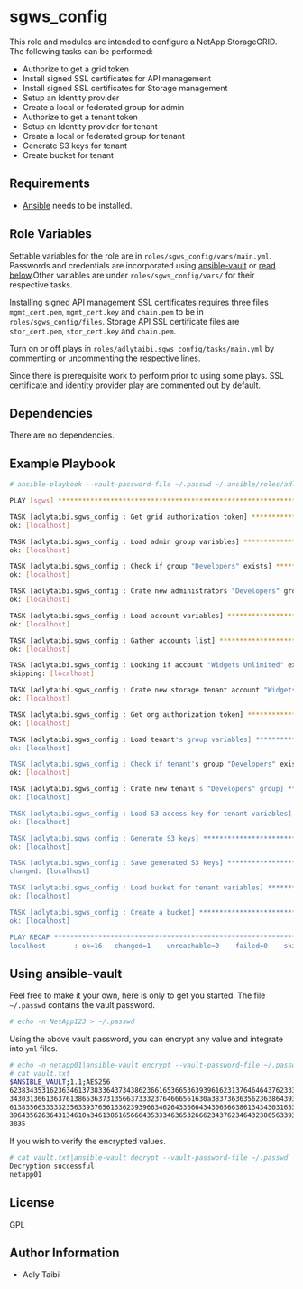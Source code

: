 sgws_config
===========

This role and modules are intended to configure a NetApp StorageGRID. The following tasks can be performed:

- Authorize to get a grid token
- Install signed SSL certificates for API management
- Install signed SSL certificates for Storage management
- Setup an Identity provider
- Create a local or federated group for admin
- Authorize to get a tenant token
- Setup an Identity provider for tenant
- Create a local or federated group for tenant
- Generate S3 keys for tenant
- Create bucket for tenant

Requirements
------------

- [Ansible](https://docs.ansible.com/ansible/latest/installation_guide/intro_installation.html) needs to be installed.

Role Variables
--------------

Settable variables for the role are in `roles/sgws_config/vars/main.yml`. Passwords and credentials are incorporated using [ansible-vault](https://docs.ansible.com/ansible/latest/cli/ansible-vault.html) or [read below](#using-ansible-vault).Other variables are under `roles/sgws_config/vars/` for their respective tasks.

Installing signed API management SSL certificates requires three files `mgmt_cert.pem`, `mgmt_cert.key` and `chain.pem` to be in `roles/sgws_config/files`. Storage API SSL certificate files are `stor_cert.pem`, `stor_cert.key` and `chain.pem`.

Turn on or off plays in `roles/adlytaibi.sgws_config/tasks/main.yml` by commenting or uncommenting the respective lines.

Since there is prerequisite work to perform prior to using some plays. SSL certificate and identity provider play are commented out by default.

Dependencies
------------

There are no dependencies.

Example Playbook
----------------

```bash
# ansible-playbook --vault-password-file ~/.passwd ~/.ansible/roles/adlytaibi.sgws_config/sgws_config.yml

PLAY [sgws] *********************************************************************************************

TASK [adlytaibi.sgws_config : Get grid authorization token] *********************************************
ok: [localhost]

TASK [adlytaibi.sgws_config : Load admin group variables] ***********************************************
ok: [localhost]

TASK [adlytaibi.sgws_config : Check if group "Developers" exists] ***************************************
ok: [localhost]

TASK [adlytaibi.sgws_config : Crate new administrators "Developers" group] ******************************
ok: [localhost]

TASK [adlytaibi.sgws_config : Load account variables] ***************************************************
ok: [localhost]

TASK [adlytaibi.sgws_config : Gather accounts list] *****************************************************
ok: [localhost]

TASK [adlytaibi.sgws_config : Looking if account "Widgets Unlimited" exists] ****************************
skipping: [localhost]

TASK [adlytaibi.sgws_config : Crate new storage tenant account "Widgets Unlimited"] *********************
ok: [localhost]

TASK [adlytaibi.sgws_config : Get org authorization token] **********************************************
ok: [localhost]

TASK [adlytaibi.sgws_config : Load tenant's group variables] ********************************************
ok: [localhost]

TASK [adlytaibi.sgws_config : Check if tenant's group "Developers" exists] ******************************
ok: [localhost]

TASK [adlytaibi.sgws_config : Crate new tenant's "Developers" group] ************************************
ok: [localhost]

TASK [adlytaibi.sgws_config : Load S3 access key for tenant variables] **********************************
ok: [localhost]

TASK [adlytaibi.sgws_config : Generate S3 keys] *********************************************************
ok: [localhost]

TASK [adlytaibi.sgws_config : Save generated S3 keys] ***************************************************
changed: [localhost]

TASK [adlytaibi.sgws_config : Load bucket for tenant variables] *****************************************
ok: [localhost]

TASK [adlytaibi.sgws_config : Create a bucket] **********************************************************
ok: [localhost]

PLAY RECAP **********************************************************************************************
localhost       : ok=16   changed=1    unreachable=0    failed=0    skipped=1    rescued=0    ignored=0

```

Using ansible-vault
-------------------

Feel free to make it your own, here is only to get you started.
The file `~/.passwd` contains the vault password.

```bash
# echo -n NetApp123 > ~/.passwd
```

Using the above vault password, you can encrypt any value and integrate into `yml` files.

```bash
# echo -n netapp01|ansible-vault encrypt --vault-password-file ~/.passwd > vault.txt
# cat vault.txt
$ANSIBLE_VAULT;1.1;AES256
62383435316236346137383364373438623661653665363939616231376464643762333364663733
3430313661363761386536373135663733323764666561630a383736363562363864393037646531
61383566333332356339376561336239396634626433666434306566386134343031653339333531
3964356263643134610a346138616566643533346365326662343762346432386563393331306239
3835
```

If you wish to verify the encrypted values.

```bash
# cat vault.txt|ansible-vault decrypt --vault-password-file ~/.passwd
Decryption successful
netapp01
```

License
-------

GPL

Author Information
------------------

- Adly Taibi

